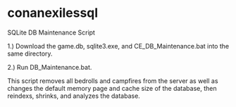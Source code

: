# conanexilessql
SQLite DB Maintenance Script

1.) Download the game.db, sqlite3.exe, and CE_DB_Maintenance.bat into the same directory.

2.) Run DB_Maintenance.bat.

This script removes all bedrolls and campfires from the server as well as changes the default memory page and cache size of the database, then reindexs, shrinks, and analyzes the database.
